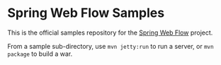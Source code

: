 Spring Web Flow Samples
=======================

This is the official samples repository for the [Spring Web Flow](http://github.com/SpringSource/spring-webflow) project.

From a sample sub-directory, use `mvn jetty:run` to run a server, or `mvn package` to build a war.

